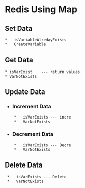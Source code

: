 # Redis Using Map

## Set Data
```
*   isVariableAlredayExists
*   CreateVariable
```
## Get Data
```
* isVarExist    --- return values
* VarNotExists
```
## Update Data
* ###  Increment Data
```
    *   isVarExists --- incre
    *   VarNotExists
```
* ###  Decrement Data
```
    *   isVarExists --- Decre
    *   VarNotExists
```
## Delete Data
     *   isVarExists --- Delete
     *   VarNotExists